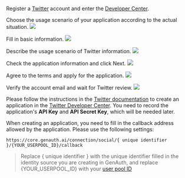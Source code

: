<IntegrationDetailCard title="Create an application on Twitter Developer Platform">

Register a [Twitter](https://twitter.com/) account and enter the [Developer Center](https://developer.twitter.com/en/portal/).

Choose the usage scenario of your application according to the actual situation.
![](~@imagesZhCn/connections/twitter/4.png)

Fill in basic information.
![](~@imagesZhCn/connections/twitter/5.png)

Describe the usage scenario of Twitter information.
![](~@imagesZhCn/connections/twitter/6.png)

Check the application information and click Next.
![](~@imagesZhCn/connections/twitter/7.png)

Agree to the terms and apply for the application.
![](~@imagesZhCn/connections/twitter/8.png)

Verify the account email and wait for Twitter review.
![](~@imagesZhCn/connections/twitter/9.png)

Please follow the instructions in the [Twitter documentation](https://developer.twitter.com/en/docs/getting-started) to create an application in the [Twitter Developer Center](https://developer.twitter.com/en/portal/). You need to record the application's **API Key** and **API Secret Key**, which will be needed later.

When creating an application, you need to fill in the callback address allowed by the application. Please use the following settings:

```
https://core.genauth.ai/connection/social/{ unique identifier }/{YOUR_USERPOOL_ID}/callback
```

> Replace { unique identifier } with the unique identifier filled in the identity source you are creating in GenAuth, and replace {YOUR_USERPOOL_ID} with your [user pool ID](/guides/faqs/get-userpool-id-and-secret.md)

</IntegrationDetailCard>

